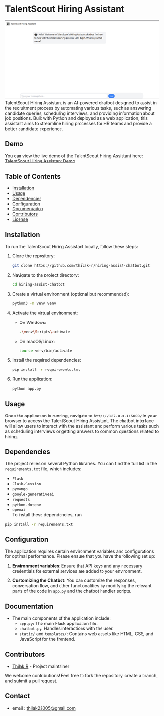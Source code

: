 
# TalentScout Hiring Assistant

![Hiring Assist Chatbot](https://raw.githubusercontent.com/thilak-r/hiring-assist-chatbot/main/img.png)
<br>
TalentScout Hiring Assistant is an AI-powered chatbot designed to assist in the recruitment process by automating various tasks, such as answering candidate queries, scheduling interviews, and providing information about job positions. Built with Python and deployed as a web application, this assistant aims to streamline hiring processes for HR teams and provide a better candidate experience.

## Demo

You can view the live demo of the TalentScout Hiring Assistant here:  
[TalentScout Hiring Assistant Demo](https://web-production-37c3.up.railway.app/)

## Table of Contents

- [Installation](#installation)
- [Usage](#usage)
- [Dependencies](#dependencies)
- [Configuration](#configuration)
- [Documentation](#documentation)
- [Contributors](#contributors)
- [License](#license)

## Installation

To run the TalentScout Hiring Assistant locally, follow these steps:

1. Clone the repository:
    ```bash
    git clone https://github.com/thilak-r/hiring-assist-chatbot.git
    ```

2. Navigate to the project directory:
    ```bash
    cd hiring-assist-chatbot
    ```

3. Create a virtual environment (optional but recommended):
    ```bash
    python3 -m venv venv
    ```

4. Activate the virtual environment:
    - On Windows:
        ```bash
        .\venv\Scripts\activate
        ```
    - On macOS/Linux:
        ```bash
        source venv/bin/activate
        ```

5. Install the required dependencies:
    ```bash
    pip install -r requirements.txt
    ```

6. Run the application:
    ```bash
    python app.py
    ```

## Usage

Once the application is running, navigate to `http://127.0.0.1:5000/` in your browser to access the TalentScout Hiring Assistant. The chatbot interface will allow users to interact with the assistant and perform various tasks such as scheduling interviews or getting answers to common questions related to hiring.

## Dependencies

The project relies on several Python libraries. You can find the full list in the `requirements.txt` file, which includes:

- `Flask`
- `Flask-Session`  
- `pymongo`  
- `google-generativeai` 
- `requests`  
- `python-dotenv`  
- `openai`  
To install these dependencies, run:
```bash
pip install -r requirements.txt
```

## Configuration

The application requires certain environment variables and configurations for optimal performance. Please ensure that you have the following set up:

1. **Environment variables**: Ensure that API keys and any necessary credentials for external services are added to your environment.

2. **Customizing the Chatbot**: You can customize the responses, conversation flow, and other functionalities by modifying the relevant parts of the code in `app.py` and the chatbot handler scripts.

## Documentation

- The main components of the application include:
  - `app.py`: The main Flask application file.
  - `chatbot.py`: Handles interactions with the user.
  - `static/` and `templates/`: Contains web assets like HTML, CSS, and JavaScript for the frontend.


## Contributors

- [Thilak R](https://github.com/thilak-r) - Project maintainer

We welcome contributions! Feel free to fork the repository, create a branch, and submit a pull request.

## Contact 
 - email : thilak22005@gmail.com
